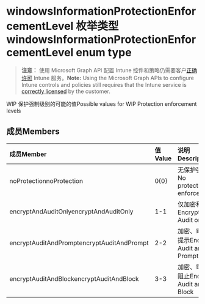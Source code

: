 # <a name="windowsinformationprotectionenforcementlevel-enum-type"></a><span data-ttu-id="8c33f-101">windowsInformationProtectionEnforcementLevel 枚举类型</span><span class="sxs-lookup"><span data-stu-id="8c33f-101">windowsInformationProtectionEnforcementLevel enum type</span></span>

> <span data-ttu-id="8c33f-102">**注意：** 使用 Microsoft Graph API 配置 Intune 控件和策略仍需要客户[正确许可](https://go.microsoft.com/fwlink/?linkid=839381) Intune 服务。</span><span class="sxs-lookup"><span data-stu-id="8c33f-102">**Note:** Using the Microsoft Graph APIs to configure Intune controls and policies still requires that the Intune service is [correctly licensed](https://go.microsoft.com/fwlink/?linkid=839381) by the customer.</span></span>

<span data-ttu-id="8c33f-103">WIP 保护强制级别的可能的值</span><span class="sxs-lookup"><span data-stu-id="8c33f-103">Possible values for WIP Protection enforcement levels</span></span>
## <a name="members"></a><span data-ttu-id="8c33f-104">成员</span><span class="sxs-lookup"><span data-stu-id="8c33f-104">Members</span></span>
|<span data-ttu-id="8c33f-105">成员</span><span class="sxs-lookup"><span data-stu-id="8c33f-105">Member</span></span>|<span data-ttu-id="8c33f-106">值</span><span class="sxs-lookup"><span data-stu-id="8c33f-106">Value</span></span>|<span data-ttu-id="8c33f-107">说明</span><span class="sxs-lookup"><span data-stu-id="8c33f-107">Description</span></span>|
|:---|:---|:---|
|<span data-ttu-id="8c33f-108">noProtection</span><span class="sxs-lookup"><span data-stu-id="8c33f-108">noProtection</span></span>|<span data-ttu-id="8c33f-109">0</span><span class="sxs-lookup"><span data-stu-id="8c33f-109">{0}</span></span>|<span data-ttu-id="8c33f-110">无保护强制</span><span class="sxs-lookup"><span data-stu-id="8c33f-110">No protection enforcement</span></span>|
|<span data-ttu-id="8c33f-111">encryptAndAuditOnly</span><span class="sxs-lookup"><span data-stu-id="8c33f-111">encryptAndAuditOnly</span></span>|<span data-ttu-id="8c33f-112">1</span><span class="sxs-lookup"><span data-stu-id="8c33f-112">-1</span></span>|<span data-ttu-id="8c33f-113">仅加密和审核</span><span class="sxs-lookup"><span data-stu-id="8c33f-113">Encrypt and Audit only</span></span>|
|<span data-ttu-id="8c33f-114">encryptAuditAndPrompt</span><span class="sxs-lookup"><span data-stu-id="8c33f-114">encryptAuditAndPrompt</span></span>|<span data-ttu-id="8c33f-115">2</span><span class="sxs-lookup"><span data-stu-id="8c33f-115">-2</span></span>|<span data-ttu-id="8c33f-116">加密、审核及提示</span><span class="sxs-lookup"><span data-stu-id="8c33f-116">Encrypt, Audit and Prompt</span></span>|
|<span data-ttu-id="8c33f-117">encryptAuditAndBlock</span><span class="sxs-lookup"><span data-stu-id="8c33f-117">encryptAuditAndBlock</span></span>|<span data-ttu-id="8c33f-118">3</span><span class="sxs-lookup"><span data-stu-id="8c33f-118">-3</span></span>|<span data-ttu-id="8c33f-119">加密、审核及阻止</span><span class="sxs-lookup"><span data-stu-id="8c33f-119">Encrypt, Audit and Block</span></span>|








